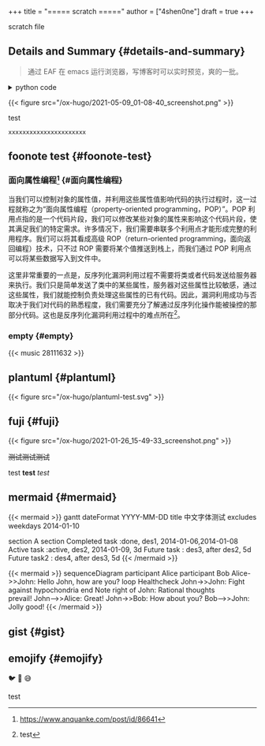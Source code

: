 +++
title = "===== scratch ====="
author = ["4shen0ne"]
draft = true
+++

scratch file

<!--more-->


## Details and Summary {#details-and-summary}

> 通过 EAF 在 emacs 运行浏览器，写博客时可以实时预览，爽的一批。

<details>
<summary>
python code
</summary>
<div class="details">

```python
if __name__ == '__main__':
    print('hello, hugo.')
```
</div>
</details>

{{< figure src="/ox-hugo/2021-05-09_01-08-40_screenshot.png" >}}

test

```text
xxxxxxxxxxxxxxxxxxxxxx
```


## foonote test {#foonote-test}


### 面向属性编程[^fn:1] {#面向属性编程}

当我们可以控制对象的属性值，并利用这些属性值影响代码的执行过程时，这一过程就称之为“面向属性编程（property-oriented programming，POP）”。POP 利用点指的是一个代码片段，我们可以修改某些对象的属性来影响这个代码片段，使其满足我们的特定需求。许多情况下，我们需要串联多个利用点才能形成完整的利用程序。我们可以将其看成高级
ROP（return-oriented programming，面向返回编程）技术，只不过 ROP 需要将某个值推送到栈上，而我们通过 POP 利用点可以将某些数据写入到文件中。

这里非常重要的一点是，反序列化漏洞利用过程不需要将类或者代码发送给服务器来执行。我们只是简单发送了类中的某些属性，服务器对这些属性比较敏感，通过这些属性，我们就能控制负责处理这些属性的已有代码。因此，漏洞利用成功与否取决于我们对代码的熟悉程度，我们需要充分了解通过反序列化操作能被操控的那部分代码。这也是反序列化漏洞利用过程中的难点所在[^fn:2]。


### empty {#empty}

{{< music 28111632 >}}


## plantuml {#plantuml}

{{< figure src="/ox-hugo/plantuml-test.svg" >}}


## fuji {#fuji}

{{< figure src="/ox-hugo/2021-01-26_15-49-33_screenshot.png" >}}

~~测试测试测试~~

test **test** _test_


## mermaid {#mermaid}

{{< mermaid >}}
gantt
dateFormat  YYYY-MM-DD
title 中文字体测试
excludes weekdays 2014-01-10

section A section
Completed task            :done,    des1, 2014-01-06,2014-01-08
Active task               :active,  des2, 2014-01-09, 3d
Future task               :         des3, after des2, 5d
Future task2              :         des4, after des3, 5d
{{< /mermaid >}}

{{< mermaid >}}
sequenceDiagram
    participant Alice
    participant Bob
    Alice->>John: Hello John, how are you?
    loop Healthcheck
        John->>John: Fight against hypochondria
    end
    Note right of John: Rational thoughts <br/>prevail!
    John-->>Alice: Great!
    John->>Bob: How about you?
    Bob-->>John: Jolly good!
{{< /mermaid >}}


## gist {#gist}

<script src="https://gist.github.com/zrquan/0fcd5af47304113a2621912f53358987.js"></script>


## emojify {#emojify}

:bird: 🐛 :sweat_smile:

test

[^fn:1]: <https://www.anquanke.com/post/id/86641>
[^fn:2]: test
